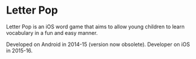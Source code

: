 # Letter Pop
Letter Pop is an iOS word game that aims to allow young children to learn vocabulary in a fun and easy manner. 

Developed on Android in 2014-15 (version now obsolete).
Developer on iOS in 2015-16. 
